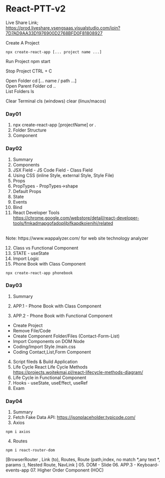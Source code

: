 # React-PTT-v2


Live Share Link;<br/>
https://prod.liveshare.vsengsaas.visualstudio.com/join?7D7AD9AA33D1976900D2768BFD0F81808927

Create A Project
```
npx create-react-app [... project name ...]
```
Run Project
npm start

Stop Project
CTRL + C

Open Folder
cd [... name / path ...]
<br/>
Open Parent Folder
cd ..
<br/>
List Folders
ls
<br/>

Clear Terminal
cls (windows)
clear (linux/macos)


### Day01

1. npx create-react-app [projectName] or .
2. Folder Structure
3. Component

### Day02

01. Summary
02. Components
03. JSX Field - JS Code Field - Class Field
04. Using CSS (inline Style, external Style, Style File)
05. Props
06. PropTypes - PropTypes->shape
07. Default Props
08. State
09. Events
10. Bind
11. React Developer Tools <br/>
https://chrome.google.com/webstore/detail/react-developer-tools/fmkadmapgofadopljbjfkapdkoienihi/related
<br/>
Note: https://www.wappalyzer.com/ for web site technology analyzer

12. Class vs Functional Component
13. STATE - useState
14. Import Logic
15. Phone Book with Class Component
```
npx create-react-app phonebook
```

### Day03

01. Summary
02. APP.1 - Phone Book with Class Component

03. APP.2 - Phone Book with Functional Component
- Create Project
- Remove File/Code
- Create Component Folder/Files (Contact-Form-List)
- Import Components on DOM Node
- Coding/Import Style /main.css
- Coding Contact,List,Form Component
04. Script fileds & Build Application
05. Life Cycle
React Life Cycle Methods <br/>
https://projects.wojtekmaj.pl/react-lifecycle-methods-diagram/
06. Life Cycle in Functional Component
07. Hooks - useState, useEffect, useRef
08. Exam

### Day04

01. Summary
02. Fetch
Fake Data API: https://jsonplaceholder.typicode.com/
03. Axios
```
npm i axios
```
04. Routes 
```
npm i react-router-dom
```
[BrowserRouter , Link (to), Routes, Route (path,index, no match *,any text *, params :), Nested Route, NavLink ]
05. DOM - Slide
06. APP.3 - Keyboard-events-app
07. Higher Order Component (HOC)

